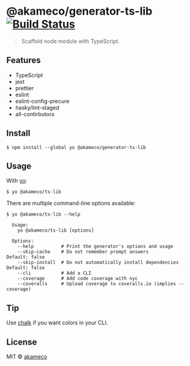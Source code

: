 # @akameco/generator-ts-lib [![Build Status](https://travis-ci.com/akameco/generator-ts-lib.svg?branch=master)](https://travis-ci.com/akameco/generator-ts-lib)

> Scaffold node module with TypeScript.

## Features

- TypeScript
- jest
- prettier
- eslint
- eslint-config-precure
- hasky/lint-staged
- all-contirbutors


## Install

```
$ npm install --global yo @akameco/generator-ts-lib
```


## Usage

With [yo](https://github.com/yeoman/yo):

```
$ yo @akameco/ts-lib
```

There are multiple command-line options available:

```
$ yo @akameco/ts-lib --help

  Usage:
    yo @akameco/ts-lib [options]

  Options:
    --help          # Print the generator's options and usage
    --skip-cache    # Do not remember prompt answers                      Default: false
    --skip-install  # Do not automatically install dependencies           Default: false
    --cli           # Add a CLI
    --coverage      # Add code coverage with nyc
    --coveralls     # Upload coverage to coveralls.io (implies --coverage)
```

## Tip

Use [chalk](https://github.com/sindresorhus/chalk) if you want colors in your CLI.


## License

MIT © [akameco](https://akameco.github.io)

